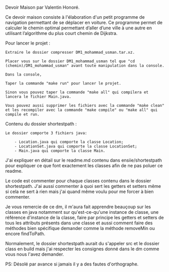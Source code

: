 Devoir Maison par Valentin Honoré.

Ce devoir maison consiste à l'élaboration d'un petit programme de navigation permettant de se déplacer en voiture. Ce programme permet de calculer le chemin optimal permettant d’aller d’une ville à une autre en utilisant
l’algorithme du plus court chemin de Dijkstra.

Pour lancer le projet : 

    Extraire le dossier compresser DM1_mohammad_usman.tar.xz.

    Placer vous sur le dossier DM1_mohammad_usman tel que "cd (chemin)/DM1_mohammad_usman" avant toute manipulation dans la console.

    Dans la console,

    Taper la commande "make run" pour lancer le projet.

    Sinon vous pouvez taper la commande "make all" qui compilera et lancera le fichier Main.java.

    Vous pouvez aussi supprimer les fichiers avec la commande "make clean" et les recompiler avec la commande "make compile" ou "make all" qui compile et run.  

Contenu du dossier shortestpath : 

    Le dossier comporte 3 fichiers java: 
    
        - Location.java qui comporte la classe Location;
        - LocationSet.java qui comporte la classe LocationSet;
        - Main.java qui comporte la classe Main.

J'ai expliquer en détail sur le readme.md contenu dans ensiie/shortestpath pour expliquer ce que font exactement les classes afin de ne pas poluer ce readme.

Le code est commenter pour chaque classes contenu dans le dossier shortestpath. J'ai aussi commenter à quoi sert les getters et setters même si cela ne sert à rien mais j'ai quand même voulu pour me forcer à bien commenter.


Je vous remercie de ce dm, il m'aura fait apprendre beauçoup sur les classes en java notamment sur qu'est-ce-qu'une instance de classe, une référence d'instance de la classe, faire par principe les getters et setters de tous les attributs présents dans une classe et aussi comment faire des méthodes bien spécifique demander comme la méthode removeMin ou encore findToPath.

Normalement, le dossier shortestpath aurait du s'appeler src et le dossier class en build mais j'ai respecter les consignes donné dans le dm comme vous nous l'avez demander.

PS: Désolé par avance si jamais il y a des fautes d'orthographe.    